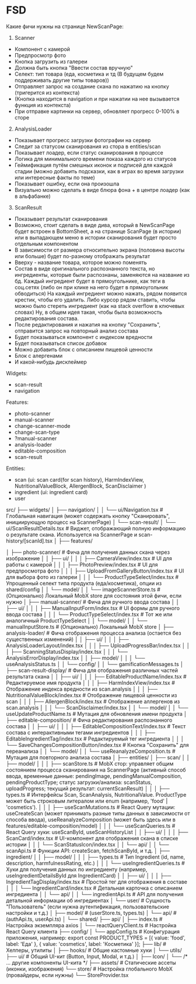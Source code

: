 # FSD
Какие фичи нужны на странице NewScanPage:

1. Scanner
- Компонент с камерой
- Предпросмотр фото
- Кнопка загрузить из галереи
- Должна быть кнопка "Ввести состав вручную"
- Селект: тип товара (еда, косметика и тд (В будущем будем поддерживать другие типы товаров))
- Отправляет запрос на создание скана по нажатию на кнопку (тригерится из контекста)
- (Кнопка находится в navigation и при нажатии на нее вызывается функция из контекста)
- При отправке картинки на сервер, обновляет прогресс 0-100% в сторе

2. AnalysisLoader   
- Показывает прогресс загрузки фотографии на сервер
- Следит за статусом сканирования из стора в entities/scan 
- Показывает лоадер, если статус сканирования в процессе
- Логика для минимального времени показа каждого из статусов
- Геймификация путём смешных иконок и подписей для каждой стадии 
  (можно добавить подсказки, как в играх во время загрузки
   или интересные факты по теме)
- Показывает ошибку, если она произошла
- Визуально можно сделать в виде блюра фона + в центре лоадер (как в альфабанке)

3. ScanResult
- Показывает результат сканирования
- Возможно, стоит сделать в виде дива, который 
  в NewScanPage будет встроен в BottomSheet, 
  а на странице ScanPage (в истории) или в выпадающем меню в истории сканирования
  будет просто отдельным компонентом
- В зависимости от размера относительно экрана (половина высоты или больше)
  будет по-разному отображать результат
- Вверху - название товара, которое можно поменять
- Состав в виде оригинального распознанного текста,
  но ингредиенты, которые были распознаны, заменяются на название из бд.
  Каждый ингредиент будет в прямоугольнике, как теги в соц.сетях
  (либо он при клике на него будет в прямоугольник обводиться)
  На каждый ингредиент можно нажать, рядом появится крестик, чтобы его удалить.
  Либо курсор рядом ставить, чтобы можно было стереть ингредиент
  (как на stack overflow в ключевых словах)
  Ну, в общем идея такая, чтобы была возможность редактирования состава.
- После редактирования и нажатия на кнопку "Сохранить",
  отправится запрос на повторный анализ состава
- Будет показываться компонент с индексом вредности
- Будет показываться список добавок 
- Можно добавить блок с описанием пищевой ценности
- Блок с алергенами
- И какой-нибудь дисклеймер
 

Widgets:
- scan-result
- navigation

Features:
- photo-scanner
- manual-scanner
- change-scanner-mode
- change-scan-type
- ?manual-scanner
- analysis-loader
- editable-composition
- scan-result

Entities:
- scan (ui: scan card(for scan history), HarmIndexView, NutritionalValueBlock, AllergenBlock, ScanDisclaimer )
- ingredient (ui: ingredient card)
- user

src/
├── widgets/
│   ├── navigation/
│   │   └── ui/Navigation.tsx       # Глобальная навигация (может содержать кнопку "Сканировать", инициирующую процесс на ScannerPage)
│   └── scan-result/
│       └── ui/ScanResultDetails.tsx # Виджет, отображающий полную информацию о результате скана. Используется на ScannerPage и scan-history/[scanId].tsx
│
├── features/
        
│   ├── photo-scanner/ # Фича для получения данных скана через изображение
│   │   ├── ui/
│   │   │   ├── CameraView/index.tsx             # UI для работы с камерой
│   │   │   ├── PhotoPreview/index.tsx           # UI для предпросмотра фото
│   │   │   ├── UploadFromGalleryButton/index.tsx # UI для выбора фото из галереи
│   │   │   └── ProductTypeSelect/index.tsx      # Упрощенный селект типа продукта (еда/косметика), опции из shared/config
│   │   └── model/
│   │       └── imageScannerStore.ts             # (Опционально) Локальный MobX store для состояния этой фичи, если нужно
│   ├── manual-scanner/ # Фича для ручного ввода состава
│   │   ├── ui/
│   │   │   ├── ManualInputForm/index.tsx        # UI формы для ручного ввода состава
│   │   │   └── ProductTypeSelect/index.tsx      # Тот же или аналогичный ProductTypeSelect
│   │   └── model/
│   │       └── manualInputStore.ts              # (Опционально) Локальный MobX store
│   ├── analysis-loader/ # Фича отображения процесса анализа (остается без существенных изменений)
│   │   ├── ui/
│   │   │   ├── AnalysisLoaderLayout/index.tsx
│   │   │   ├── UploadProgressBar/index.tsx
│   │   │   ├── ScanningStatusDisplay/index.tsx
│   │   │   └── AnalysisErrorDisplay/index.tsx
│   │   ├── model/
│   │   │   └── useAnalysisStatus.ts
│   │   └── config/
│   │       └── gamificationMessages.ts
│   ├── scan-result-display/ # Фича для отображения различных частей результата скана
│   │   ├── ui/
│   │   │   ├── EditableProductName/index.tsx    # Редактируемое имя продукта
│   │   │   ├── HarmIndexView/index.tsx          # Отображение индекса вредности из scan.analysis
│   │   │   ├── NutritionalValueBlock/index.tsx  # Отображение пищевой ценности из scan
│   │   │   ├── AllergenBlock/index.tsx          # Отображение аллергенов из scan.analysis
│   │   │   └── ScanDisclaimer/index.tsx
│   │   └── model/
│   │       └── useUpdateProductName.ts          # Мутация для обновления имени продукта
│   ├── editable-composition/ # Фича редактирования распознанного состава
│   │   ├── ui/
│   │   │   ├── EditableCompositionText/index.tsx # Текст состава с интерактивными тегами ингредиентов
│   │   │   ├── EditableIngredientTag/index.tsx   # Редактируемый тег ингредиента
│   │   │   └── SaveChangesCompositionButton/index.tsx # Кнопка "Сохранить" для переанализа
│   │   └── model/
│   │       └── useReanalyzeComposition.ts       # Мутация для повторного анализа состава
│
├── entities/
│   ├── scan/
│   │   ├── model/
│   │   │   ├── scanStore.ts       # MobX стор: управляет общим состоянием процесса сканирования на ScannerPage (активный способ ввода, временные данные: pendingImage, pendingManualComposition, pendingProductType; статус загрузки/анализа: scanStatus, uploadProgress; текущий результат: currentScanResult)
│   │   │   ├── types.ts           # Интерфейсы Scan, ScanAnalysis, NutritionalValue. ProductType может быть строковым литералом или enum (например, 'food' | 'cosmetics').
│   │   │   ├── useScanMutations.ts # React Query мутации: useCreateScan (может принимать разные типы данных в зависимости от способа ввода), useReanalyzeComposition (может быть здесь или в features/editable-composition/model)
│   │   │   └── useScanQueries.ts  # React Query хуки: useScanById, useScanHistoryList
│   │   ├── ui/
│   │   │   ├── ScanCard/index.tsx     # UI-компонент для отображения скана в списке истории
│   │   │   └── ScanStatusIcon/index.tsx
│   │   └── api/
│   │       └── scanApi.ts         # Функции API: createScan, fetchScanById, и т.д.
│   ├── ingredient/
│   │   ├── model/
│   │   │   ├── types.ts           # Тип Ingredient (id, name, description, harmfulnessRating, etc.)
│   │   │   └── useIngredientQueries.ts # Хуки для получения данных по ингредиенту (например, useIngredientDetailsById для IngredientCard)
│   │   ├── ui/
│   │   │   ├── IngredientTagDisplay/index.tsx # Простой тег для отображения в составе
│   │   │   └── IngredientCard/index.tsx     # Детальная карточка с описанием ингредиента
│   │   └── api/
│   │       └── ingredientApi.ts   # API для получения детальной информации об ингредиентах
│   └── user/ # Сущность "Пользователь" (если нужна аутентификация, пользовательские настройки и т.д.)
│       ├── model/ # (userStore.ts, types.ts)
│       └── api/   # (authApi.ts, userApi.ts)
│
└── shared/
├── api/
│   ├── index.ts             # Настройка экземпляра axios
│   └── reactQueryClient.ts  # Настройка React Query клиента
├── config/
│   └── appConfig.ts         # Конфигурация приложения, например: export const PRODUCT_TYPES = [{ value: 'food', label: 'Еда' }, { value: 'cosmetics', label: 'Косметика' }];
├── lib/                     # Хелперы, утилиты
│   ├── hooks/               # Общие кастомные хуки
│   └── utils/
├── ui/                      # Общий UI-кит (Button, Input, Modal, и т.д.)
│   ├── Icon/
│   └── /* ... другие компоненты UI-кита */
├── assets/                  # Статические ассеты (иконки, изображения)
└── store/                   # Настройка глобального MobX (провайдеры, если нужны)
└── StoreProvider.tsx